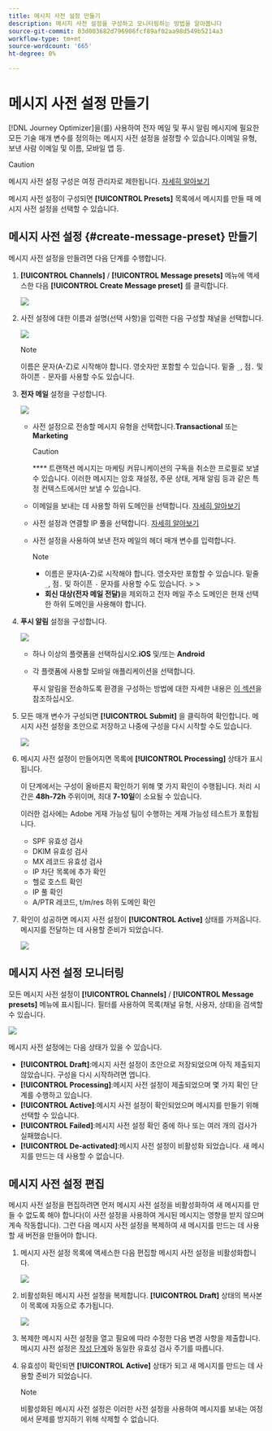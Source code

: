 ```yaml
---
title: 메시지 사전 설정 만들기
description: 메시지 사전 설정을 구성하고 모니터링하는 방법을 알아봅니다
source-git-commit: 03d003682d796906fcf89af02aa98d549b5214a3
workflow-type: tm+mt
source-wordcount: '665'
ht-degree: 0%

---
```



# 메시지 사전 설정 만들기

[!DNL Journey Optimizer]을(를) 사용하여 전자 메일 및 푸시 알림 메시지에 필요한 모든 기술 매개 변수를 정의하는 메시지 사전 설정을 설정할 수 있습니다.이메일 유형, 보낸 사람 이메일 및 이름, 모바일 앱 등.

>[!CAUTION]
>
> 메시지 사전 설정 구성은 여정 관리자로 제한됩니다. [자세히 알아보기](../administration/ootb-product-profiles.md#journey-administrator)



메시지 사전 설정이 구성되면 **[!UICONTROL Presets]** 목록에서 메시지를 만들 때 메시지 사전 설정을 선택할 수 있습니다.

## 메시지 사전 설정 {#create-message-preset} 만들기

메시지 사전 설정을 만들려면 다음 단계를 수행합니다.

1. **[!UICONTROL Channels]** / **[!UICONTROL Message presets]** 메뉴에 액세스한 다음 **[!UICONTROL Create Message preset]** 를 클릭합니다.

   ![](../assets/preset-create.png)


1. 사전 설정에 대한 이름과 설명(선택 사항)을 입력한 다음 구성할 채널을 선택합니다.

   ![](../assets/preset-general.png)


   >[!NOTE]
   >
   > 이름은 문자(A-Z)로 시작해야 합니다. 영숫자만 포함할 수 있습니다. 밑줄 `_`, 점`.` 및 하이픈 `-` 문자를 사용할 수도 있습니다.

1. **전자 메일** 설정을 구성합니다.

   ![](../assets/preset-email.png)

   * 사전 설정으로 전송할 메시지 유형을 선택합니다.**Transactional** 또는 **Marketing**

      >[!CAUTION]
      >
      > **** 트랜잭션 메시지는 마케팅 커뮤니케이션의 구독을 취소한 프로필로 보낼 수 있습니다. 이러한 메시지는 암호 재설정, 주문 상태, 게재 알림 등과 같은 특정 컨텍스트에서만 보낼 수 있습니다.

   * 이메일을 보내는 데 사용할 하위 도메인을 선택합니다. [자세히 알아보기](about-subdomain-delegation.md)
   * 사전 설정과 연결할 IP 풀을 선택합니다. [자세히 알아보기](ip-pools.md)
   * 사전 설정을 사용하여 보낸 전자 메일의 헤더 매개 변수를 입력합니다.

      >[!NOTE]
      >
      > * 이름은 문자(A-Z)로 시작해야 합니다. 영숫자만 포함할 수 있습니다. 밑줄 `_`, 점`.` 및 하이픈 `-` 문자를 사용할 수도 있습니다.
         > 
         > 
      * **회신 대상(전자 메일 전달)**&#x200B;을 제외하고 전자 메일 주소 도메인은 현재 선택한 하위 도메인을 사용해야 합니다.



1. **푸시 알림** 설정을 구성합니다.

   ![](../assets/preset-push.png)

   * 하나 이상의 플랫폼을 선택하십시오.**iOS** 및/또는 **Android**

   * 각 플랫폼에 사용할 모바일 애플리케이션을 선택합니다.

      푸시 알림을 전송하도록 환경을 구성하는 방법에 대한 자세한 내용은 [이 섹션](../push-gs.md)을 참조하십시오.

1. 모든 매개 변수가 구성되면 **[!UICONTROL Submit]** 을 클릭하여 확인합니다. 메시지 사전 설정을 초안으로 저장하고 나중에 구성을 다시 시작할 수도 있습니다.

   ![](../assets/preset-submit.png)

1. 메시지 사전 설정이 만들어지면 목록에 **[!UICONTROL Processing]** 상태가 표시됩니다.

   이 단계에서는 구성이 올바른지 확인하기 위해 몇 가지 확인이 수행됩니다. 처리 시간은 **48h-72h** 주위이며, 최대 **7-10일**&#x200B;이 소요될 수 있습니다.

   이러한 검사에는 Adobe 게재 가능성 팀이 수행하는 게재 가능성 테스트가 포함됩니다.


   * SPF 유효성 검사
   * DKIM 유효성 검사
   * MX 레코드 유효성 검사
   * IP 차단 목록에 추가 확인
   * 헬로 호스트 확인
   * IP 풀 확인
   * A/PTR 레코드, t/m/res 하위 도메인 확인


1. 확인이 성공하면 메시지 사전 설정이 **[!UICONTROL Active]** 상태를 가져옵니다. 메시지를 전달하는 데 사용할 준비가 되었습니다.

   <!-- later on, users will be notified in Pulse -->

   ![](../assets/preset-active.png)

## 메시지 사전 설정 모니터링

모든 메시지 사전 설정이 **[!UICONTROL Channels]** / **[!UICONTROL Message presets]** 메뉴에 표시됩니다. 필터를 사용하여 목록(채널 유형, 사용자, 상태)을 검색할 수 있습니다.

![](../assets/preset-filters.png)

메시지 사전 설정에는 다음 상태가 있을 수 있습니다.

* **[!UICONTROL Draft]**:메시지 사전 설정이 초안으로 저장되었으며 아직 제출되지 않았습니다. 구성을 다시 시작하려면 엽니다.
* **[!UICONTROL Processing]**:메시지 사전 설정이 제출되었으며 몇 가지 확인 단계를 수행하고 있습니다.
* **[!UICONTROL Active]**:메시지 사전 설정이 확인되었으며 메시지를 만들기 위해 선택할 수 있습니다.
* **[!UICONTROL Failed]**:메시지 사전 설정 확인 중에 하나 또는 여러 개의 검사가 실패했습니다.
* **[!UICONTROL De-activated]**:메시지 사전 설정이 비활성화 되었습니다. 새 메시지를 만드는 데 사용할 수 없습니다.

## 메시지 사전 설정 편집

메시지 사전 설정을 편집하려면 먼저 메시지 사전 설정을 비활성화하여 새 메시지를 만들 수 없도록 해야 합니다(이 사전 설정을 사용하여 게시된 메시지는 영향을 받지 않으며 계속 작동합니다). 그런 다음 메시지 사전 설정을 복제하여 새 메시지를 만드는 데 사용할 새 버전을 만들어야 합니다.

1. 메시지 사전 설정 목록에 액세스한 다음 편집할 메시지 사전 설정을 비활성화합니다.

   ![](../assets/preset-deactivate.png)

1. 비활성화된 메시지 사전 설정을 복제합니다. **[!UICONTROL Draft]** 상태의 복사본이 목록에 자동으로 추가됩니다.

   ![](../assets/preset-duplicated.png)

1. 복제한 메시지 사전 설정을 열고 필요에 따라 수정한 다음 변경 사항을 제출합니다. 메시지 사전 설정은 [작성 단계](#create-message-preset)와 동일한 유효성 검사 주기를 따릅니다.

1. 유효성이 확인되면 **[!UICONTROL Active]** 상태가 되고 새 메시지를 만드는 데 사용할 준비가 되었습니다.

   >[!NOTE]
   >
   >비활성화된 메시지 사전 설정은 이러한 사전 설정을 사용하여 메시지를 보내는 여정에서 문제를 방지하기 위해 삭제할 수 없습니다.

